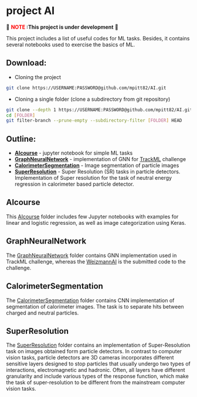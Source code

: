 # project AI

:construction: **<font color="red"> NOTE </font>:This project is under development** :construction:

This project includes a list of useful codes for ML tasks. Besides, it contains several notebooks used to exercise the basics of ML.
## Download:
* Cloning the project
```bash
git clone https://USERNAME:PASSWORD@github.com/mpitt82/AI.git
```
* Cloning a single folder (clone a subdirectory from git repository)
```bash
git clone --depth 1 https://USERNAME:PASSWORD@github.com/mpitt82/AI.git [FOLDER]
cd [FOLDER]
git filter-branch --prune-empty --subdirectory-filter [FOLDER] HEAD
```

## Outline:
* **[AIcourse](#aicourse)** - jupyter notebook for simple ML tasks
* **[GraphNeuralNetwork](#graphneuralnetwork)** - implementation of GNN for [TrackML](https://competitions.codalab.org/competitions/20112) challenge
* **[CalorimeterSegmentation](#calorimetersegmentation)** - Image segmentation of particle images
* **[SuperResolution](#superresolution)** - Super Resolution (SR) tasks in particle detectors. Implementation of Super resolution for the task of neutral energy regression in calorimeter based particle detector.

## AIcourse
This [AIcourse](AIcourse) folder includes few Jupyter notebooks with examples for linear and logistic regression, as well as image categorization using Keras.

## GraphNeuralNetwork
The [GraphNeuralNetwork](GraphNeuralNetwork) folder contains GNN implementation used in TrackML challenge, whereas the [WeizmannAI](GraphNeuralNetwork/WeizmannAI) is the submitted code to the challenge.

## CalorimeterSegmentation
The [CalorimeterSegmentation](CalorimeterSegmentation) folder contains CNN implementation of segmentation of calorimeter images. The task is to separate hits between charged and neutral particles.

## SuperResolution
The [SuperResolution](SuperResolution) folder contains an implementation of Super-Resolution task on images obtained form particle detectors. In contrast to computer vision tasks, particle detectors are 3D cameras incorporates different sensitive layers designed to stop particles that usually undergo two types of interactions, electromagnetic and hadronic. Often, all layers have different granularity and include various types of the response function, which make the task of super-resolution to be different from the mainstream computer vision tasks.



